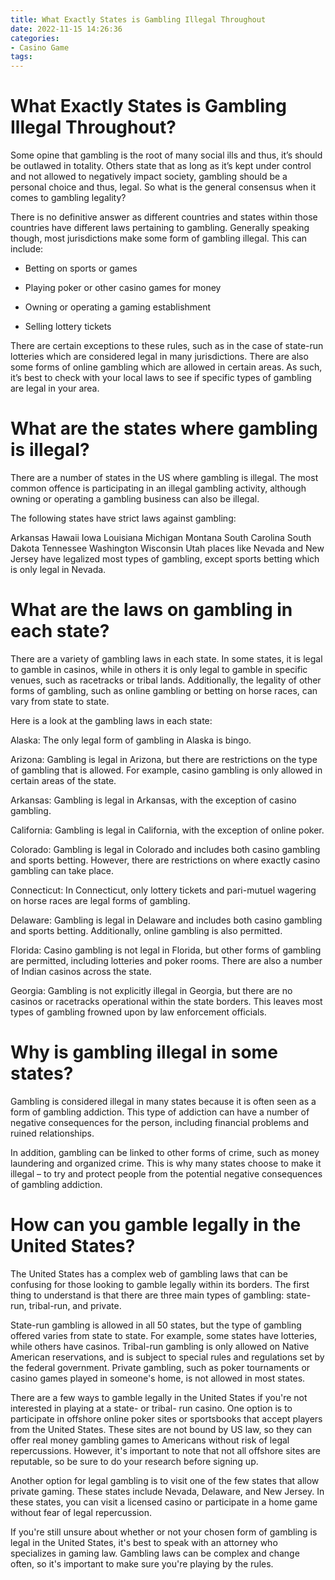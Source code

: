 ```yaml
---
title: What Exactly States is Gambling Illegal Throughout
date: 2022-11-15 14:26:36
categories:
- Casino Game
tags:
---
```



#  What Exactly States is Gambling Illegal Throughout?

Some opine that gambling is the root of many social ills and thus, it’s should be outlawed in totality. Others state that as long as it’s kept under control and not allowed to negatively impact society, gambling should be a personal choice and thus, legal. So what is the general consensus when it comes to gambling legality?

There is no definitive answer as different countries and states within those countries have different laws pertaining to gambling. Generally speaking though, most jurisdictions make some form of gambling illegal. This can include:

* Betting on sports or games

* Playing poker or other casino games for money

* Owning or operating a gaming establishment

* Selling lottery tickets

There are certain exceptions to these rules, such as in the case of state-run lotteries which are considered legal in many jurisdictions. There are also some forms of online gambling which are allowed in certain areas. As such, it’s best to check with your local laws to see if specific types of gambling are legal in your area.

#  What are the states where gambling is illegal?

There are a number of states in the US where gambling is illegal. The most common offence is participating in an illegal gambling activity, although owning or operating a gambling business can also be illegal.

The following states have strict laws against gambling:

Arkansas
Hawaii
Iowa
Louisiana
Michigan
Montana
South Carolina
South Dakota
Tennessee
Washington
Wisconsin
Utah
 places like Nevada and New Jersey have legalized most types of gambling, except sports betting which is only legal in Nevada.

#  What are the laws on gambling in each state?

There are a variety of gambling laws in each state. In some states, it is legal to gamble in casinos, while in others it is only legal to gamble in specific venues, such as racetracks or tribal lands. Additionally, the legality of other forms of gambling, such as online gambling or betting on horse races, can vary from state to state.

Here is a look at the gambling laws in each state:

Alaska: The only legal form of gambling in Alaska is bingo.

Arizona: Gambling is legal in Arizona, but there are restrictions on the type of gambling that is allowed. For example, casino gambling is only allowed in certain areas of the state.

Arkansas: Gambling is legal in Arkansas, with the exception of casino gambling.

California: Gambling is legal in California, with the exception of online poker.

Colorado: Gambling is legal in Colorado and includes both casino gambling and sports betting. However, there are restrictions on where exactly casino gambling can take place.

Connecticut: In Connecticut, only lottery tickets and pari-mutuel wagering on horse races are legal forms of gambling.

Delaware: Gambling is legal in Delaware and includes both casino gambling and sports betting. Additionally, online gambling is also permitted.

Florida: Casino gambling is not legal in Florida, but other forms of gambling are permitted, including lotteries and poker rooms. There are also a number of Indian casinos across the state.

Georgia: Gambling is not explicitly illegal in Georgia, but there are no casinos or racetracks operational within the state borders. This leaves most types of gambling frowned upon by law enforcement officials.















       

#  Why is gambling illegal in some states?

Gambling is considered illegal in many states because it is often seen as a form of gambling addiction. This type of addiction can have a number of negative consequences for the person, including financial problems and ruined relationships.

In addition, gambling can be linked to other forms of crime, such as money laundering and organized crime. This is why many states choose to make it illegal – to try and protect people from the potential negative consequences of gambling addiction.

#  How can you gamble legally in the United States?

The United States has a complex web of gambling laws that can be confusing for those looking to gamble legally within its borders. The first thing to understand is that there are three main types of gambling: state-run, tribal-run, and private.

State-run gambling is allowed in all 50 states, but the type of gambling offered varies from state to state. For example, some states have lotteries, while others have casinos. Tribal-run gambling is only allowed on Native American reservations, and is subject to special rules and regulations set by the federal government. Private gambling, such as poker tournaments or casino games played in someone's home, is not allowed in most states.

There are a few ways to gamble legally in the United States if you're not interested in playing at a state- or tribal- run casino. One option is to participate in offshore online poker sites or sportsbooks that accept players from the United States. These sites are not bound by US law, so they can offer real money gambling games to Americans without risk of legal repercussions. However, it's important to note that not all offshore sites are reputable, so be sure to do your research before signing up.

Another option for legal gambling is to visit one of the few states that allow private gaming. These states include Nevada, Delaware, and New Jersey. In these states, you can visit a licensed casino or participate in a home game without fear of legal repercussion.

If you're still unsure about whether or not your chosen form of gambling is legal in the United States, it's best to speak with an attorney who specializes in gaming law. Gambling laws can be complex and change often, so it's important to make sure you're playing by the rules.</p>